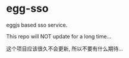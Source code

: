 # egg-sso

eggjs based sso service.

This repo will NOT update for a long time...

这个项目应该很久不会更新, 所以不要有什么期待...
